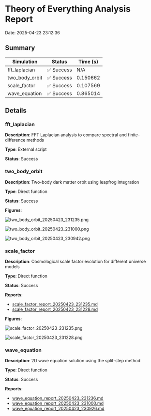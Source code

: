 # Theory of Everything Analysis Report

Date: 2025-04-23 23:12:36

## Summary

| Simulation | Status | Time (s) |
|------------|--------|----------|
| fft_laplacian | ✅ Success | N/A |
| two_body_orbit | ✅ Success | 0.150662 |
| scale_factor | ✅ Success | 0.107569 |
| wave_equation | ✅ Success | 0.865014 |

## Details

### fft_laplacian

**Description**: FFT Laplacian analysis to compare spectral and finite-difference methods

**Type**: External script

**Status**: Success


### two_body_orbit

**Description**: Two-body dark matter orbit using leapfrog integration

**Type**: Direct function

**Status**: Success


**Figures**:

![two_body_orbit_20250423_231235.png](../../data/charts/two_body_orbit_20250423_231235.png)

![two_body_orbit_20250423_231000.png](../../data/charts/two_body_orbit_20250423_231000.png)

![two_body_orbit_20250423_230942.png](../../data/charts/two_body_orbit_20250423_230942.png)


### scale_factor

**Description**: Cosmological scale factor evolution for different universe models

**Type**: Direct function

**Status**: Success

**Reports**:

- [scale_factor_report_20250423_231235.md](../../data/simulations/scale_factor_report_20250423_231235.md)
- [scale_factor_report_20250423_231228.md](../../data/simulations/scale_factor_report_20250423_231228.md)

**Figures**:

![scale_factor_20250423_231235.png](../../data/charts/scale_factor_20250423_231235.png)

![scale_factor_20250423_231228.png](../../data/charts/scale_factor_20250423_231228.png)


### wave_equation

**Description**: 2D wave equation solution using the split-step method

**Type**: Direct function

**Status**: Success

**Reports**:

- [wave_equation_report_20250423_231236.md](../../data/simulations/wave_equation_report_20250423_231236.md)
- [wave_equation_report_20250423_231000.md](../../data/simulations/wave_equation_report_20250423_231000.md)
- [wave_equation_report_20250423_230926.md](../../data/simulations/wave_equation_report_20250423_230926.md)


